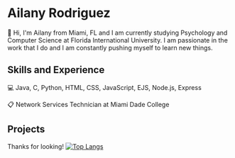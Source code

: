 # Ailany Rodriguez

👋 Hi, I'm Ailany from Miami, FL and I am currently studying Psychology and Computer Science at Florida International University. I am passionate in the work that I do and I am constantly pushing myself to learn new things. 

## Skills and Experience

💻 Java, C, Python, HTML, CSS, JavaScript, EJS, Node.js, Express

📋 Network Services Technician at Miami Dade College

## Projects



Thanks for looking!
[![Top Langs](https://github-readme-stats.vercel.app/api/top-langs/?username=your-github-username)](https://github.com/anuraghazra/github-readme-stats)
